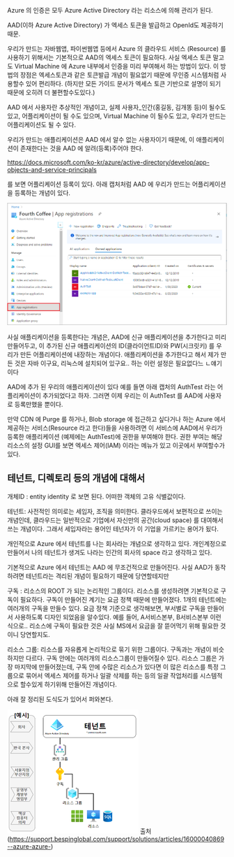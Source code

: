 

Azure 의 인증은 모두 Azure Active Directory 라는 리소스에 의해 관리가 된다.

AAD(이하 Azure Active Directory) 가 엑세스 토큰을 발급하고 OpenId도 제공하기 때문.

우리가 만드는 자바웹앱, 파이썬웹앱 등에서 Azure 의 클라우드 서비스 (Resource) 를 사용하기 위해서는 기본적으로 AAD의 엑세스 토큰이 필요하다. 사실 엑세스 토큰 말고도 Virtual Machine 에 Azure 내부에서 인증을 미리 부여해서 하는 방법이 있다. 이 방법의 장점은 엑세스토큰과 같은 토큰발급 개념이 필요없기 때문에 무인증 시스템처럼 사용할수 있어 편리하다. (하지만 모든 가이드 문서가 엑세스 토큰 기반으로 설명이 되기 때문에 오히려 더 불편할수도있다.)

AAD 에서 사용자란 추상적인 개념이고, 실제 사용자_인간(홍길동, 김개똥 등)이 될수도 있고, 어플리케이션이 될 수도 있으며, Virtual Machine 이 될수도 있고, 우리가 만드는 어플리케이션도 될 수 있다. 

우리가 만드는 애플리케이션은 AAD 에서 알수 없는 사용자이기 때문에, 이 애플리케이션이 존재한다는 것을 AAD 에 알려(등록)주어야 한다.

https://docs.microsoft.com/ko-kr/azure/active-directory/develop/app-objects-and-service-principals

를 보면 어플리케이션 등록이 있다. 아래 캡처처럼 AAD 에 우리가 만드는 어플리케이션을 등록하는 개념이 있다.

![](images/83791b31.png)

사실 애플리케이션을 등록한다는 개념은, AAD에 신규 애플리케이션을 추가한다고 미리 만들어두고, 이 추가된 신규 애플리케이션의 ID(클라이언트ID)와 PW(시크릿키) 를 우리가 만든 어플리케이션에 내장하는 개념이다. 애플리케이션을 추가한다고 해서 제가 만든 것은 자바 이구요, 리눅스에 설치되어 있구요.. 하는 이런 설정은 필요없다느 ㄴ얘기이다

AAD에 추가 된 우리의 애플리케이션이 있다 예를 들면 아래 캡처의 AuthTest 라는 어플리케이션이 추가되었다고 하자. 그러면 이제 우리는 이 AuthTest 를 AAD에 사용자로 등록만했을 뿐이다. 

만약 CDN 에 Purge 를 하거나, Blob storage 에 접근하고 싶다거나 하는 Azure 에서 제공하는 서비스(Resource 라고 한다)들을 사용하려면 이 서비스에 AAD에서 우리가 등록한 애플리케이션 (예제에는 AuthTest)에 권한을 부여해야 한다. 권한 부여는 해당 리소스의 설정 GUI를 보면 엑세스 제어(IAM) 이라는 메뉴가 있고 이곳에서 부여할수가 있다. 


## 테넌트, 디렉토리 등의 개념에 대해서



개체ID : entity identity 로 보면 된다. 어떠한 객체의 고유 식별값이다.


테넌트: 사전적인 의미로는 세입자, 조직을 의미한다. 클라우드에서 보편적으로 쓰이는 개념인데, 클라우드는 일반적으로 기업에서 자신만의 공간(cloud space) 를 대여해서 쓰는 개념이다. 그래서 세입자라는 용어인 테넌자가 이 기업을 가르키는 용어가 됬다.

개인적으로 Azure 에서 테넌트를 나는 회사라는 개념으로 생각하고 있다. 개인계정으로 만들어서 나의 테넌트가 생겨도 나라는 인간의 회사의 space 라고 생각하고 있다.

기본적으로 Azure 에서 테넌트는 AAD 에 무조건적으로 만들어진다. 사실 AAD가 동작하려면 테넌트라는 격리된 개념이 필요하기 때문에 당연할테지만

구독 : 리소스의 ROOT 가 되는 논리적인 그룹이다. 리소스를 생성하려면 기본적으로 구독이 필요하다. 구독이 만들어진 계기는 요금 정책 때문에 만들어졌다. 1개의 테넌트에는 여러개의 구독을 만들수 있다. 요금 정책 기준으로 생각해보면, 부서별로 구독을 만들어서 사용하도록 디자인 되었음을 알수있다. 예를 들어, A서비스본부, B서비스본부 이런식으로.. 리소스에 구독이 필요한 것은 사실 MS에서 요금을 잘 뜯어먹기 위해 필요한 것이니 당연할지도.

리소스 그룹: 리소스를 자유롭게 논리적으로 묶기 위한 그룹이다. 구독과는 개념이 비슷하지만 다르다. 구독 안에는 여러개의 리소스그룹이 만들어질수 있다. 리소스 그룹은 가장 마지막에 만들어졌는데, 구독 안에 수많은 리소스가 있다면 이 많은 리소스를 특정 그룹으로 묶어서 엑세스 제어를 하거나 일괄 삭제를 하는 등의 일괄 작업처리를 시스템적으로 할수있게 하기위해 만들어진 개념이다. 

아래 잘 정리된 도식도가 있어서 퍼와본다.

![](images/499101f7.png)
출처(https://support.bespinglobal.com/support/solutions/articles/16000040869--azure-azure-)
